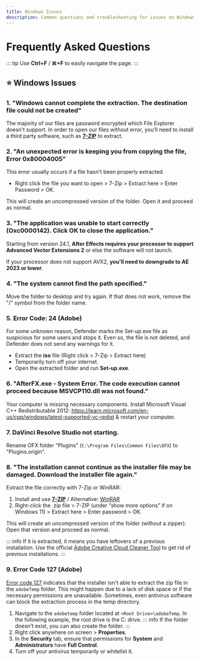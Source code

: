 ```yaml
---
title: Windows Issues
description: Common questions and troubleshooting for issues on Windows
---
```

# Frequently Asked Questions
::: tip
Use **Ctrl+F** / **⌘+F** to easily navigate the page.
:::
## :star: Windows Issues
### 1. "Windows cannot complete the extraction. The destination file could not be created"
The majority of our files are password encrypted which File Explorer doesn't support. In order to open our files without error, you’ll need to install a third party software, such as [**7-ZIP**](https://www.7-zip.org/download.html) to extract. 

### 2. "An unexpected error is keeping you from copying the file, Error 0x80004005"
This error usually occurs if a file hasn't been properly extracted.
- Right click the file you want to open > 7-Zip > Extract here > Enter Password > OK.

This will create an uncompressed version of the folder. Open it and proceed as normal.

### 3. "The application was unable to start correctly (Oxc0000142). Click OK to close the application."
Starting from version 24.1, **After Effects requires your processor to support Advanced Vector Extensions 2** or else the software will not launch.<br>

If your processor does not support AVX2, **you'll need to downgrade to AE 2023 or lower**.

### 4. "The system cannot find the path specified."
Move the folder to desktop and try again. If that does not work, remove the "/" symbol from the folder name.

### 5. Error Code: 24 (Adobe)
For some unknown reason, Defender marks the Set-up.exe file as suspicious for some users and stops it. Even so, the file is not deleted, and Defender does not send any warnings for it. 
- Extract the **iso** file (Right click > 7-Zip > Extract here)
- Temporarily turn off your internet.
- Open the extracted folder and run **Set-up.exe**.

### 6. "AfterFX.exe - System Error. The code execution cannot proceed because MSVCP110.dll was not found."
Your computer is missing necessary components.
Install Microsoft Visual C++ Redistributable 2012: https://learn.microsoft.com/en-us/cpp/windows/latest-supported-vc-redist
& restart your computer.

### 7. DaVinci Resolve Studio not starting.
Rename OFX folder "Plugins" (`C:\Program Files\Common Files\OFX`) to "Plugins.origin".

### 8. "The installation cannot continue as the installer file may be damaged. Download the installer file again."
Extract the file correctly with 7-Zip or WinRAR:
1. Install and use [**7-ZIP**](<https://www.7-zip.org>) / Alternative: [WinRAR](<https://www.win-rar.com/start.html?&L=0>)
2. Right-click the .zip file > 7-ZIP (under “show more options” if on Windows 11) > Extract here > Enter password > OK.

This will create an uncompressed version of the folder (without a zipper). Open that version and proceed as normal.

::: info
If it is extracted, it means you have leftovers of a previous installation. Use the official [Adobe Creative Cloud Cleaner Tool](https://swupmf.adobe.com/webfeed/CleanerTool/win/AdobeCreativeCloudCleanerTool.exe) to get rid of previous installations.
:::

### 9. Error Code 127 (Adobe)
[Error code 127](https://helpx.adobe.com/creative-cloud/kb/troubleshoot-download-install-logs.html#error127) indicates that the installer isn't able to extract the zip file in the `adobeTemp` folder. This might happen due to a lack of disk space or if the necessary permissions are unavailable. Sometimes, even antivirus software can block the extraction process in the temp directory.

1. Navigate to the `adobetemp` folder located at `<Root Drive>\adobeTemp`. 
In the following example, the root drive is the C: drive.
::: info
If the folder doesn't exist, you can also create the folder.
:::
2. Right click anywhere on screen > **Properties**.
3. In the **Security** tab, ensure that permissions for **System** and **Administrators** have **Full Control**.
4. Turn off your antivirus temporarily or whitelist it.
